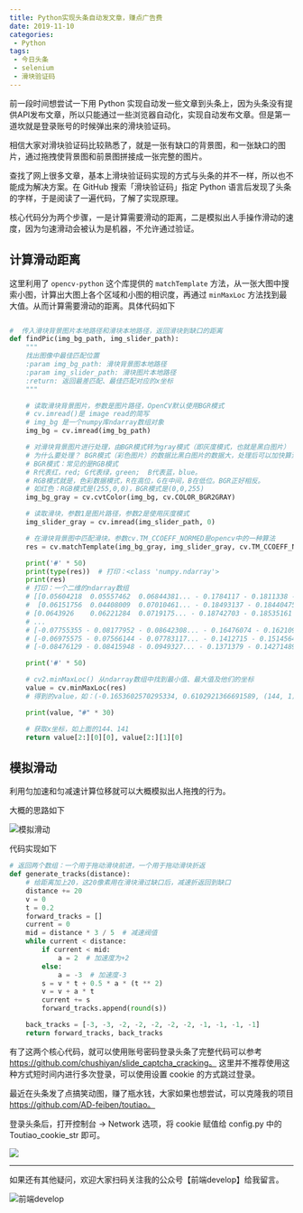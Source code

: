 ```yaml
---
title: Python实现头条自动发文章，赚点广告费
date: 2019-11-10
categories:
 - Python
tags:
 - 今日头条
 - selenium
 - 滑块验证码
---
```


前一段时间想尝试一下用 Python 实现自动发一些文章到头条上，因为头条没有提供API发布文章，所以只能通过一些浏览器自动化，实现自动发布文章。但是第一道坎就是登录账号的时候弹出来的滑块验证码。

相信大家对滑块验证码比较熟悉了，就是一张有缺口的背景图，和一张缺口的图片，通过拖拽使背景图和前景图拼接成一张完整的图片。

查找了网上很多文章，基本上滑块验证码实现的方式与头条的并不一样，所以也不能成为解决方案。在 GitHub 搜索「滑块验证码」指定 Python 语言后发现了头条的字样，于是阅读了一遍代码，了解了实现原理。

核心代码分为两个步骤，一是计算需要滑动的距离，二是模拟出人手操作滑动的速度，因为匀速滑动会被认为是机器，不允许通过验证。

## 计算滑动距离

这里利用了 `opencv-python` 这个库提供的 `matchTemplate` 方法，从一张大图中搜索小图，计算出大图上各个区域和小图的相识度，再通过 `minMaxLoc` 方法找到最大值。从而计算需要滑动的距离。具体代码如下

```Python

#  传入滑块背景图片本地路径和滑块本地路径，返回滑块到缺口的距离
def findPic(img_bg_path, img_slider_path):
    """
    找出图像中最佳匹配位置
    :param img_bg_path: 滑块背景图本地路径
    :param img_slider_path: 滑块图片本地路径
    :return: 返回最差匹配、最佳匹配对应的x坐标
    """

    # 读取滑块背景图片，参数是图片路径，OpenCV默认使用BGR模式
    # cv.imread()是 image read的简写
    # img_bg 是一个numpy库ndarray数组对象
    img_bg = cv.imread(img_bg_path)

    # 对滑块背景图片进行处理，由BGR模式转为gray模式（即灰度模式，也就是黑白图片）
    # 为什么要处理？ BGR模式（彩色图片）的数据比黑白图片的数据大，处理后可以加快算法的计算
    # BGR模式：常见的是RGB模式
    # R代表红，red; G代表绿，green;  B代表蓝，blue。
    # RGB模式就是，色彩数据模式，R在高位，G在中间，B在低位。BGR正好相反。
    # 如红色：RGB模式是(255,0,0)，BGR模式是(0,0,255)
    img_bg_gray = cv.cvtColor(img_bg, cv.COLOR_BGR2GRAY)

    # 读取滑块，参数1是图片路径，参数2是使用灰度模式
    img_slider_gray = cv.imread(img_slider_path, 0)

    # 在滑块背景图中匹配滑块。参数cv.TM_CCOEFF_NORMED是opencv中的一种算法
    res = cv.matchTemplate(img_bg_gray, img_slider_gray, cv.TM_CCOEFF_NORMED)

    print('#' * 50)
    print(type(res))  # 打印：<class 'numpy.ndarray'>
    print(res)
    # 打印：一个二维的ndarray数组
    # [[0.05604218  0.05557462  0.06844381... - 0.1784117 - 0.1811338 - 0.18415523]
    #  [0.06151756  0.04408009  0.07010461... - 0.18493137 - 0.18440475 - 0.1843424]
    # [0.0643926    0.06221284  0.0719175... - 0.18742703 - 0.18535161 - 0.1823346]
    # ...
    # [-0.07755355 - 0.08177952 - 0.08642308... - 0.16476074 - 0.16210903 - 0.15467581]
    # [-0.06975575 - 0.07566144 - 0.07783117... - 0.1412715 - 0.15145643 - 0.14800543]
    # [-0.08476129 - 0.08415948 - 0.0949327... - 0.1371379 - 0.14271489 - 0.14166716]]

    print('#' * 50)

    # cv2.minMaxLoc() 从ndarray数组中找到最小值、最大值及他们的坐标
    value = cv.minMaxLoc(res)
    # 得到的value，如：(-0.1653602570295334, 0.6102921366691589, (144, 1), (141, 56))

    print(value, "#" * 30)

    # 获取x坐标，如上面的144、141
    return value[2:][0][0], value[2:][1][0]
```

## 模拟滑动

利用匀加速和匀减速计算位移就可以大概模拟出人拖拽的行为。

大概的思路如下

![模拟滑动](https://mmbiz.qpic.cn/mmbiz_png/7LoS4fBGsHtrDCLqiaxERVK5N5NYMtfr2RuGhucLxHFJ9OfkiciaH9Y4IrvclFTpX5xUef5vV6vMhy65hYfqjkkLg/0?wx_fmt=png)

代码实现如下

```Python
# 返回两个数组：一个用于拖动滑块前进，一个用于拖动滑块折返
def generate_tracks(distance):
    # 给距离加上20，这20像素用在滑块滑过缺口后，减速折返回到缺口
    distance += 20
    v = 0
    t = 0.2
    forward_tracks = []
    current = 0
    mid = distance * 3 / 5  # 减速阀值
    while current < distance:
        if current < mid:
            a = 2  # 加速度为+2
        else:
            a = -3  # 加速度-3
        s = v * t + 0.5 * a * (t ** 2)
        v = v + a * t
        current += s
        forward_tracks.append(round(s))

    back_tracks = [-3, -3, -2, -2, -2, -2, -2, -1, -1, -1, -1]
    return forward_tracks, back_tracks
```

有了这两个核心代码，就可以使用账号密码登录头条了完整代码可以参考 https://github.com/chushiyan/slide_captcha_cracking。
这里并不推荐使用这种方式短时间内进行多次登录，可以使用设置 cookie 的方式跳过登录。


最近在头条发了点搞笑动图，赚了瓶水钱，大家如果也想尝试，可以克隆我的项目 https://github.com/AD-feiben/toutiao。

登录头条后，打开控制台 -> Network 选项，将 cookie 赋值给 config.py 中的 Toutiao_cookie_str 即可。

![](/imgs/python/0.png)



---

如果还有其他疑问，欢迎大家扫码关注我的公众号【前端develop】给我留言。

![前端develop](/imgs/qrcode.png)